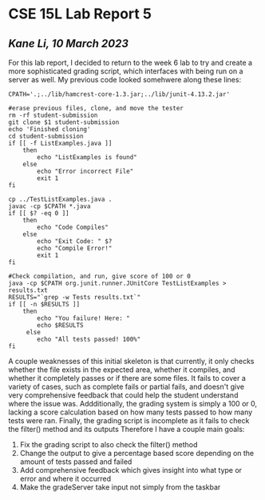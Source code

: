 # CSE 15L Lab Report 5 #  
*Kane Li, 10 March 2023*
----
For this lab report, I decided to return to the week 6 lab to try and create a more sophisticated grading script, which interfaces with being run on a server as well.
My previous code looked somehwere along these lines: 

    CPATH='.;../lib/hamcrest-core-1.3.jar;../lib/junit-4.13.2.jar'
    
    #erase previous files, clone, and move the tester
    rm -rf student-submission
    git clone $1 student-submission
    echo 'Finished cloning'
    cd student-submission
    if [[ -f ListExamples.java ]]
        then
            echo "ListExamples is found"
        else
            echo "Error incorrect File"
            exit 1
    fi
    
    cp ../TestListExamples.java .
    javac -cp $CPATH *.java
    if [[ $? -eq 0 ]]
        then
            echo "Code Compiles"
        else
            echo "Exit Code: " $?
            echo "Compile Error!"
            exit 1
    fi
    
    #Check compilation, and run, give score of 100 or 0
    java -cp $CPATH org.junit.runner.JUnitCore TestListExamples > results.txt
    RESULTS="`grep -w Tests results.txt`"
    if [[ -n $RESULTS ]]
        then
            echo "You failure! Here: "
            echo $RESULTS
         else
            echo "All tests passed! 100%"
    fi

A couple weaknesses of this initial skeleton is that currently, it only checks whether the file exists in the expected area, whether it compiles, and whether it completely passes or if there are some files. It fails to cover a variety of cases, such as complete fails or partial fails, and doesn't give very comprehensive feedback that could help the student understand where the issue was. Addditionally, the grading system is simply a 100 or 0, lacking a score calculation based on how many tests passed to how many tests were ran. Finally, the grading script is incomplete as it fails to check the filter() method and its outputs Therefore I have a couple main goals:
1. Fix the grading script to also check the filter() method
2. Change the output to give a percentage based score depending on the amount of tests passed and failed
3. Add comprehensive feedback which gives insight into what type or error and where it occurred
4. Make the gradeServer take input not simply from the taskbar
